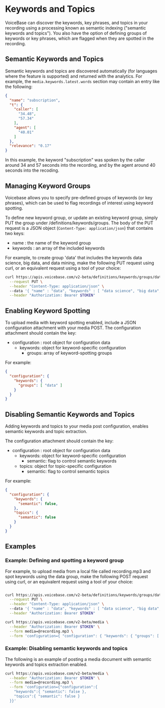 # Keywords and Topics


VoiceBase can discover the keywords, key phrases, and topics in your recording using a processing known as semantic indexing ("semantic keywords and topics"). You also have the option of defining groups of keywords or key phrases, which are flagged when they are spotted in the recording.

## Semantic Keywords and Topics

Semantic keywords and topics are discovered automatically (for languages where the feature is supported) and returned with the analytics. For example, the `media.keywords.latest.words` section may contain an entry like the following:

```json
{
  "name": "subscription",
  "t": {
    "caller": [
      "34.48",
      "57.34"
    ],
    "agent": [
      "40.01"
    ]
  },
  "relevance": "0.17"
}
```

In this example, the keyword "subscription" was spoken by the caller around 34 and 57 seconds into the recording, and by the agent around 40 seconds into the recoding.

## Managing Keyword Groups

Voicebase allows you to specify pre-defined groups of keywords (or key phrases), which can be used to flag recordings of interest using keyword spotting.

To define new keyword group, or update an existing keyword group, simply PUT the group under /definitions/keywords/groups. The body of the PUT request is a JSON object (`Content-Type: application/json`) that contains two keys:

 - name : the name of the keyword group
 - keywords : an array of the included keywords

For example, to create group 'data' that includes the keywords data science, big data, and data mining, make the following PUT request using curl, or an equivalent request using a tool of your choice:

```bash
curl https://apis.voicebase.com/v2-beta/definitions/keywords/groups/data \
  --request PUT \
  --header "Content-Type: application/json" \  
  --data '{ "name" : "data", "keywords" : [ "data science", "big data", "data mining" ] }' \
  --header "Authorization: Bearer $TOKEN"
```

## Enabling Keyword Spotting

To upload media with keyword spotting enabled, include a JSON configuration attachment with your media POST. The configuration attachment should contain the key:

 - configuration : root object for configuration data
    - keywords: object for keyword-specific configuration
        - groups: array of keyword-spotting groups

For example:

```json
{
  "configuration": {
    "keywords": {
      "groups": [ "data" ]
    }  
  }
}
```

## Disabling Semantic Keywords and Topics

Adding keywords and topics to your media post configuration, enables semantic keywords and topic extraction.

The configuration attachment should contain the key:

 - configuration : root object for configuration data
    - keywords: object for keyword-specific configuration
        - semantic: flag to control semantic keywords
    - topics: object for topic-specific configuration
        - semantic: flag to control semantic topics

For example:

```json
{  
  "configuration": {
    "keywords": {  
      "semantic": false,
    },
    "topics": {
      "semantic": false
    }
  }
}
```

## Examples

### Example: Defining and spotting a keyword group

For example, to upload media from a local file called recording.mp3 and spot keywords using the data group, make the following POST request using curl, or an equivalent request using a tool of your choice:

```bash

curl https://apis.voicebase.com/v2-beta/definitions/keywords/groups/data \
  --request PUT \
  --header "Content-Type: application/json" \  
  --data '{ "name" : "data", "keywords" : [ "data science", "big data", "data mining" ] }' \
  --header "Authorization: Bearer $TOKEN"

curl https://apis.voicebase.com/v2-beta/media \
  --header "Authorization: Bearer $TOKEN" \
  --form media=@recording.mp3 \
  --form 'configuration={ "configuration": { "keywords": { "groups": [ "data" ] } } }'
```


### Example: Disabling semantic keywords and topics

The following is an example of posting a media document with semantic keywords and topics extraction enabled.

```bash
curl https://apis.voicebase.com/v2-beta/media \
  --header "Authorization: Bearer $TOKEN" \
  --form media=@recording.mp3 \
  --form 'configuration={"configuration":{
    "keywords":{ "semantic": false },
    "topics":{ "semantic": false }
  }}'
```
